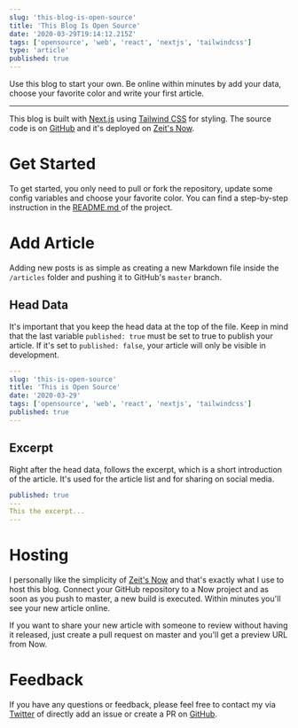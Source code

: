 ```yaml
---
slug: 'this-blog-is-open-source'
title: 'This Blog Is Open Source'
date: '2020-03-29T19:14:12.215Z'
tags: ['opensource', 'web', 'react', 'nextjs', 'tailwindcss']
type: 'article'
published: true
---
```


Use this blog to start your own.
Be online within minutes by add your data, choose your favorite color and write your first article.

---

This blog is built with [Next.js](https://nextjs.org) using [Tailwind CSS](https://tailwindcss.com) for styling.
The source code is on [GitHub](https://github.com/lailo/lailo.ch) and it's deployed on [Zeit's Now](https://zeit.co).

# Get Started

To get started, you only need to pull or fork the repository, update some config variables and choose your favorite color.
You can find a step-by-step instruction in the [README.md ](https://github.com/lailo/lailo.ch/blob/master/README.md) of the project.

# Add Article

Adding new posts is as simple as creating a new Markdown file inside the `/articles` folder and pushing it to GitHub's `master` branch.

## Head Data

It's important that you keep the head data at the top of the file.
Keep in mind that the last variable `published: true` must be set to true to publish your article.
If it's set to `published: false`, your article will only be visible in development.

```yml
---
slug: 'this-is-open-source'
title: 'This is Open Source'
date: '2020-03-29'
tags: ['opensource', 'web', 'react', 'nextjs', 'tailwindcss']
published: true
---

```

## Excerpt

Right after the head data, follows the excerpt, which is a short introduction of the article.
It's used for the article list and for sharing on social media.

```yml
published: true
---
This the excerpt...
---

```

# Hosting

I personally like the simplicity of [Zeit's Now](https://zeit.co) and that's exactly what I use to host this blog.
Connect your GitHub repository to a Now project and as soon as you push to master, a new build is executed.
Within minutes you'll see your new article online.

If you want to share your new article with someone to review without having it released, just create a pull request on master and you'll get a preview URL from Now.

# Feedback

If you have any questions or feedback, please feel free to contact my via [Twitter](https://twitter.com/lailo-ch) of directly add an issue or create a PR on [GitHub](https://github.com/lailo/lailo.ch).

